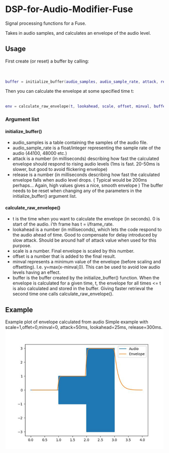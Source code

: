 # DSP-for-Audio-Modifier-Fuse
Signal processing functions for a Fuse.

Takes in audio samples, and calculates an envelope of the audio level.

## Usage

First create (or reset) a buffer by calling:
```lua


buffer = initialize_buffer(audio_samples, audio_sample_rate, attack, release)
```

Then you can calculate the envelope at some specified time t:

```lua

env = calculate_raw_envelope(t, lookahead, scale, offset, minval, buffer)

```

### Argument list

#### initialize_buffer()
- audio_samples is a table containing the samples of the audio file.
- audio_sample_rate is a float/integer representing the sample rate of the audio (44100, 48000 etc.)
- attack is a number (in milliseconds) describing how fast the calculated envelope should respond to rising audio levels (1ms is fast. 20-50ms is slower, but good to avoid flickering envelope)
- release is a number (in milliseconds describing how fast the calculated envelope falls when audio level drops. ( Typical would be 200ms perhaps... Again, high values gives a nice, smooth envelope )
The buffer needs to be reset when changing any of the parameters in the initialize_buffer() argument list.

#### calculate_raw_envelope()
- t is the time when you want to calculate the envelope (in seconds). 0 is start of the audio. i'th frame has t = i/frame_rate.
- lookahead is a number (in milliseconds), which lets the code respond to the audio ahead of time. Good to compensate for delay introduced by slow attack. Should be around half of attack value when used for this purpose.
- scale is a number. Final envelope is scaled by this number.
- offset is a number that is added to the final result.
- minval represents a minimum value of the envelope (before scaling and offsetting). I.e. y=max(x-minval,0). This can be used to avoid low audio levels having an effect.
- buffer is the buffer created by the initialize_buffer() function. When the envelope is calculated for a given time, t, the envelope for all times <= t is also calculated and stored in the buffer. Giving faster retrieval the second time one calls calculate_raw_envelope().



## Example
Example plot of envelope calculated from audio
Simple example with scale=1,offet=0,minval=0, attack=50ms, lookahead=25ms, release=300ms.
![Example plot of envelope calculated from audio](img/Figure_1.jpeg)
